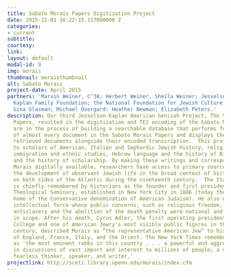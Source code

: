 ```yaml
---
title: Sabato Morais Papers Digitization Project
date: 2015-12-01 16:22:15.117000000 Z
categories:
- current
subtitle:
courtesy:
link:
layout: default
modal-id: 9
img: morais
thumbnail: moraisthumbnail
alt: Sabato Morais
project-date: April 2015
partners: 'Marvin Weiner, C‘38; Herbert Weiner, Sheila Weiner; Jesselson Family Foundation;
  Kaplan Family Foundation; the National Foundation for Jewish Culture; Leslie Delauter;
  Gina Glasman; Michael Overgard: Heather Newman; Elizabeth Peters.'
description: Our third Jesselson-Kaplan American Genizah Project, The Sabato Morais
  Papers, resulted in the digitization and TEI encoding of the Sabato Morais Papers.  We
  are in the process of building a searchable database that performs full-text searching
  of almost every document in the Sabato Morais Papers and displays the images of
  retrieved documents alongside their encoded transcription.  This project is of interest
  to scholars of American, Italian and Sephardic Jewish history, religious studies,
  immigration and ethnic studies, Hebrew language and the history of Biblical interpretation,
  and the history of scholarship. By making these writings and correspondence of Sabato
  Morais digitally available, researchers have access to primary sources that document
  the development of observant Jewish life in the broad context of Victorian culture
  on both sides of the Atlantic during the nineteenth century.  The Italian-born Morais
  is chiefly remembered by historians as the founder and first president of the Jewish
  Theological Seminary, established in New York City in 1886 (today the institutional
  home of the Conservative denomination of American Judaism). He also was an outspoken
  intellectual force whose public concerns, such as religious freedom, human rights,
  antislavery and the abolition of the death penalty were national and international
  in scope. After his death, Cyrus Adler, the first operating president of Dropsie
  College and one of American Jewry's most visible public figures in the early twentieth
  century, described Morais as “the representative American Jew” to his co-religionists
  of England, France, Italy, and the Orient. The New York Times remembered Morais
  as 'the most eminent rabbi in this country . . . a powerful and aggressive factor
  in discussions of vast import and interest to millions of people; a deep, incisive,
  fearless thinker, speaker, and writer.'
projectlink: http://sceti.library.upenn.edu/morais/index.cfm
---
```

